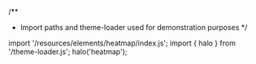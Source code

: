 <!--
type: template
name: heatmap
-->
/**
 * Import paths and theme-loader used for demonstration purposes
 */

import '/resources/elements/heatmap/index.js';
import { halo } from '/theme-loader.js';
halo('heatmap');

